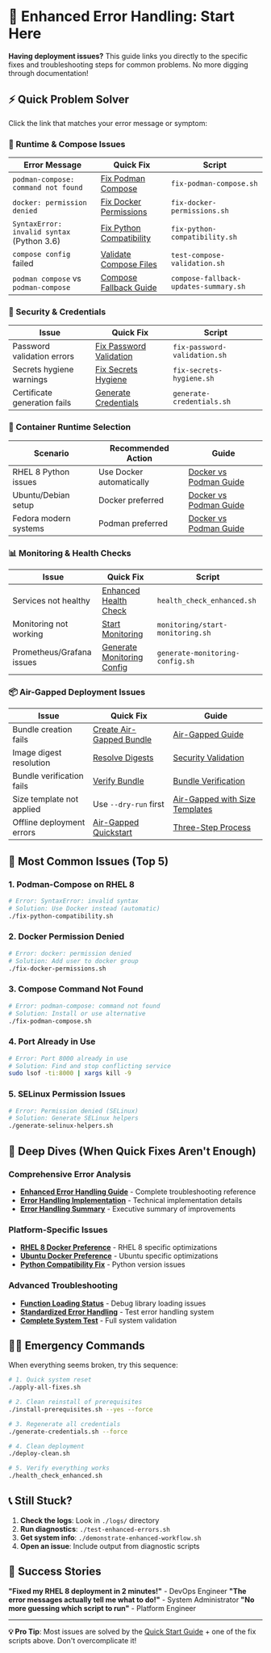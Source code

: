# 🚨 Enhanced Error Handling: Start Here

**Having deployment issues?** This guide links you directly to the specific fixes and troubleshooting steps for common problems. No more digging through documentation!

## ⚡ Quick Problem Solver

Click the link that matches your error message or symptom:

### 🔧 Runtime & Compose Issues

| Error Message | Quick Fix | Script |
|---------------|-----------|--------|
| `podman-compose: command not found` | [Fix Podman Compose](fix-podman-compose.sh) | `fix-podman-compose.sh` |
| `docker: permission denied` | [Fix Docker Permissions](fix-docker-permissions.sh) | `fix-docker-permissions.sh` |
| `SyntaxError: invalid syntax` (Python 3.6) | [Fix Python Compatibility](fix-python-compatibility.sh) | `fix-python-compatibility.sh` |
| `compose config` failed | [Validate Compose Files](test-compose-validation.sh) | `test-compose-validation.sh` |
| `podman compose` vs `podman-compose` | [Compose Fallback Guide](compose-fallback-updates-summary.sh) | `compose-fallback-updates-summary.sh` |

### 🔐 Security & Credentials

| Issue | Quick Fix | Script |
|-------|-----------|--------|
| Password validation errors | [Fix Password Validation](fix-password-validation.sh) | `fix-password-validation.sh` |
| Secrets hygiene warnings | [Fix Secrets Hygiene](fix-secrets-hygiene.sh) | `fix-secrets-hygiene.sh` |
| Certificate generation fails | [Generate Credentials](generate-credentials.sh) | `generate-credentials.sh` |

### 🐳 Container Runtime Selection

| Scenario | Recommended Action | Guide |
|----------|-------------------|-------|
| RHEL 8 Python issues | Use Docker automatically | [Docker vs Podman Guide](DOCKER_PODMAN_GUIDE.md) |
| Ubuntu/Debian setup | Docker preferred | [Docker vs Podman Guide](DOCKER_PODMAN_GUIDE.md) |
| Fedora modern systems | Podman preferred | [Docker vs Podman Guide](DOCKER_PODMAN_GUIDE.md) |

### 📊 Monitoring & Health Checks

| Issue | Quick Fix | Script |
|-------|-----------|--------|
| Services not healthy | [Enhanced Health Check](health_check_enhanced.sh) | `health_check_enhanced.sh` |
| Monitoring not working | [Start Monitoring](monitoring/start-monitoring.sh) | `monitoring/start-monitoring.sh` |
| Prometheus/Grafana issues | [Generate Monitoring Config](generate-monitoring-config.sh) | `generate-monitoring-config.sh` |

### 📦 Air-Gapped Deployment Issues

| Issue | Quick Fix | Guide |
|-------|-----------|-------|
| Bundle creation fails | [Create Air-Gapped Bundle](create-airgapped-bundle.sh) | [Air-Gapped Guide](README.md#-airgapped-deployment) |
| Image digest resolution | [Resolve Digests](resolve-digests.sh) | [Security Validation](docs/SECURITY_VALIDATION.md) |
| Bundle verification fails | [Verify Bundle](verify-bundle.sh) | [Bundle Verification](README.md#-airgapped-deployment) |
| Size template not applied | Use `--dry-run` first | [Air-Gapped with Size Templates](README.md#with-size-templates-recommended) |
| Offline deployment errors | [Air-Gapped Quickstart](airgapped-quickstart.sh) | [Three-Step Process](README.md#-airgapped-deployment) |

## 🎯 Most Common Issues (Top 5)

### 1. **Podman-Compose on RHEL 8**
```bash
# Error: SyntaxError: invalid syntax
# Solution: Use Docker instead (automatic)
./fix-python-compatibility.sh
```

### 2. **Docker Permission Denied**
```bash
# Error: docker: permission denied
# Solution: Add user to docker group
./fix-docker-permissions.sh
```

### 3. **Compose Command Not Found**
```bash
# Error: podman-compose: command not found
# Solution: Install or use alternative
./fix-podman-compose.sh
```

### 4. **Port Already in Use**
```bash
# Error: Port 8000 already in use
# Solution: Find and stop conflicting service
sudo lsof -ti:8000 | xargs kill -9
```

### 5. **SELinux Permission Issues**
```bash
# Error: Permission denied (SELinux)
# Solution: Generate SELinux helpers
./generate-selinux-helpers.sh
```

## 📖 Deep Dives (When Quick Fixes Aren't Enough)

### Comprehensive Error Analysis
- **[Enhanced Error Handling Guide](ENHANCED_ERROR_HANDLING_GUIDE.md)** - Complete troubleshooting reference
- **[Error Handling Implementation](ENHANCED_ERROR_HANDLING.md)** - Technical implementation details
- **[Error Handling Summary](ENHANCED_ERROR_HANDLING_SUMMARY.md)** - Executive summary of improvements

### Platform-Specific Issues
- **[RHEL 8 Docker Preference](rhel8-docker-preference-summary.sh)** - RHEL 8 specific optimizations
- **[Ubuntu Docker Preference](ubuntu-docker-preference-summary.sh)** - Ubuntu specific optimizations
- **[Python Compatibility Fix](demonstrate-python-compatibility-fix.sh)** - Python version issues

### Advanced Troubleshooting
- **[Function Loading Status](function-loading-status.sh)** - Debug library loading issues
- **[Standardized Error Handling](test-standardized-error-handling.sh)** - Test error handling system
- **[Complete System Test](test-complete-system.sh)** - Full system validation

## 🏃‍♂️ Emergency Commands

When everything seems broken, try this sequence:

```bash
# 1. Quick system reset
./apply-all-fixes.sh

# 2. Clean reinstall of prerequisites
./install-prerequisites.sh --yes --force

# 3. Regenerate all credentials
./generate-credentials.sh --force

# 4. Clean deployment
./deploy-clean.sh

# 5. Verify everything works
./health_check_enhanced.sh
```

## 📞 Still Stuck?

1. **Check the logs**: Look in `./logs/` directory
2. **Run diagnostics**: `./test-enhanced-errors.sh`
3. **Get system info**: `./demonstrate-enhanced-workflow.sh`
4. **Open an issue**: Include output from diagnostic scripts

## 🎉 Success Stories

**"Fixed my RHEL 8 deployment in 2 minutes!"** - DevOps Engineer
**"The error messages actually tell me what to do!"** - System Administrator
**"No more guessing which script to run"** - Platform Engineer

---

**💡 Pro Tip**: Most issues are solved by the [Quick Start Guide](QUICK_START.md) + one of the fix scripts above. Don't overcomplicate it!
